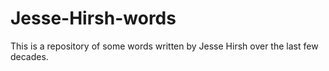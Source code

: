 # Jesse-Hirsh-words
This is a repository of some words written by Jesse Hirsh over the last few decades.
